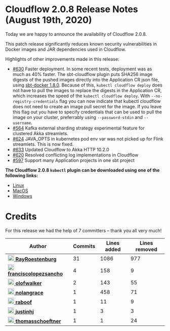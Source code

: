 # Cloudflow 2.0.8 Release Notes (August 19th, 2020)

Today we are happy to announce the availability of Cloudflow 2.0.8. 

This patch release significantly reduces known security vulnerabilities in Docker images and JAR dependencies used in Cloudflow.

Highlights of other improvements made in this release:
- [#630](https://github.com/lightbend/cloudflow/issues/630) Faster deployment. In some recent tests, deployment was as much as 40% faster. The sbt-cloudflow plugin puts SHA256 image digests of the pushed images directly into the Application CR json file, using [sbt-docker 1.8.0](https://github.com/marcuslonnberg/sbt-docker/releases/tag/v1.8.0). Because of this, `kubectl cloudflow deploy` does not have to pull the images to replace the digests in the Application CR, which increases the speed of the `kubectl cloudflow deploy`. With `--no-registry-credentials` flag you can now indicate that kubectl cloudflow does not need to create an image pull secret for the image. If you leave this flag out you have to specify credentials that can be used to pull the image on your cluster, preferrably using `--password-stdin` and `--username`. 
- [#564](https://github.com/lightbend/cloudflow/issues/564) Kafka external sharding strategy experimental feature for clustered Akka streamlets.
- [#624](https://github.com/lightbend/cloudflow/issues/624) JAVA_OPTS in kubernetes pod env var was not picked up for Flink streamlets. This is now fixed.
- [#633](https://github.com/lightbend/cloudflow/issues/633) Updated Cloudflow to Akka HTTP 10.2.0
- [#620](https://github.com/lightbend/cloudflow/issues/620) Resolved conflicting log implementations in Cloudflow
- [#597](https://github.com/lightbend/cloudflow/issues/597) Support many Application projects in one sbt project

**The Cloudflow 2.0.8 `kubectl` plugin can be downloaded using one of the following links:**

* [Linux](https://bintray.com/lightbend/cloudflow-cli/download_file?file_path=kubectl-cloudflow-2.0.8.645-df682e0-linux-amd64.tar.gz)
* [MacOS](https://bintray.com/lightbend/cloudflow-cli/download_file?file_path=kubectl-cloudflow-2.0.8.645-df682e0-darwin-amd64.tar.gz)
* [Windows](https://bintray.com/lightbend/cloudflow-cli/download_file?file_path=kubectl-cloudflow-2.0.8.645-df682e0-windows-amd64.tar.gz)

# Credits
For this release we had the help of 7 committers – thank you all very much!

| Author | Commits | Lines added | Lines removed |
| ------ | ------- | ----------- | ------------- |
| [<img width="20" alt="RayRoestenburg" src="https://avatars1.githubusercontent.com/u/156425?v=4&amp;s=40"/> **RayRoestenburg**](https://github.com/RayRoestenburg) | 31 | 1086 | 977 |
| [<img width="20" alt="franciscolopezsancho" src="https://avatars3.githubusercontent.com/u/1381621?v=4&amp;s=40"/> **franciscolopezsancho**](https://github.com/franciscolopezsancho) | 4 | 158 | 9 |
| [<img width="20" alt="olofwalker" src="https://avatars3.githubusercontent.com/u/23613882?v=4&amp;s=40"/> **olofwalker**](https://github.com/olofwalker) | 2 | 143 | 55 |
| [<img width="20" alt="nolangrace" src="https://avatars2.githubusercontent.com/u/1775305?v=4&amp;s=40"/> **nolangrace**](https://github.com/nolangrace) | 1 | 458 | 71 |
| [<img width="20" alt="raboof" src="https://avatars2.githubusercontent.com/u/131856?v=4&amp;s=40"/> **raboof**](https://github.com/raboof) | 1 | 11 | 9 |
| [<img width="20" alt="justinhj" src="https://avatars0.githubusercontent.com/u/753059?v=4&amp;s=40"/> **justinhj**](https://github.com/justinhj) | 1 | 3 | 3 |
| [<img width="20" alt="thomasschoeftner" src="https://avatars2.githubusercontent.com/u/5425970?v=4&amp;s=40"/> **thomasschoeftner**](https://github.com/thomasschoeftner) | 1 | 1 | 24 |